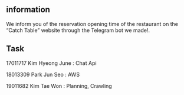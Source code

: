 ## information

We inform you of the reservation opening time of the restaurant on the “Catch  Table” website through the Telegram bot we made!.  

## Task

17011717    Kim Hyeong June   :  Chat Api  

18013309    Park Jun Seo      :   AWS  

19011682    Kim Tae Won       :  Planning, Crawling  